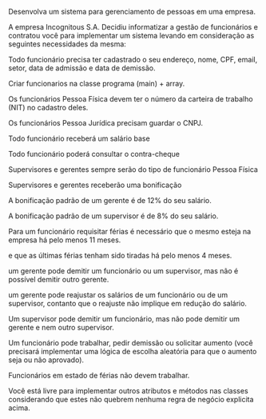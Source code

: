 Desenvolva um sistema para gerenciamento de pessoas em uma empresa.

A empresa Incognitous S.A. Decidiu informatizar a gestão de funcionários e contratou você para implementar um sistema levando em consideração as seguintes necessidades da mesma:

Todo funcionário precisa ter cadastrado o seu endereço, nome, CPF, email, setor, data de admissão e data de demissão.

Criar funcionarios na classe programa (main) + array.

Os funcionários Pessoa Física devem ter o número da carteira de trabalho (NIT) no cadastro deles.

Os funcionários Pessoa Jurídica precisam guardar o CNPJ.

Todo funcionário receberá um salário base

Todo funcionário poderá consultar o contra-cheque

Supervisores e gerentes sempre serão do tipo de funcionário Pessoa Física 

Supervisores e gerentes receberão uma bonificação

A bonificação padrão de um gerente é de 12% do seu salário.

A bonificação padrão de um supervisor é de 8% do seu salário.

Para um funcionário requisitar férias é necessário que o mesmo esteja na empresa há pelo menos 11 meses. 

e que as últimas férias tenham sido tiradas há pelo menos 4 meses.

um gerente pode demitir um funcionário ou um supervisor, mas não é possível demitir outro gerente.

um gerente pode reajustar os salários de um funcionário ou de um supervisor, contanto que o reajuste não implique em redução do salário.

Um supervisor pode demitir um funcionário, mas não pode demitir um gerente e nem outro supervisor.

Um funcionário pode trabalhar, pedir demissão ou solicitar aumento (você precisará implementar uma lógica de escolha aleatória para que o aumento seja ou não aprovado).

Funcionários em estado de férias não devem trabalhar.

Você está livre para implementar outros atributos e métodos nas classes considerando que estes não quebrem nenhuma regra de negócio explicita acima.

